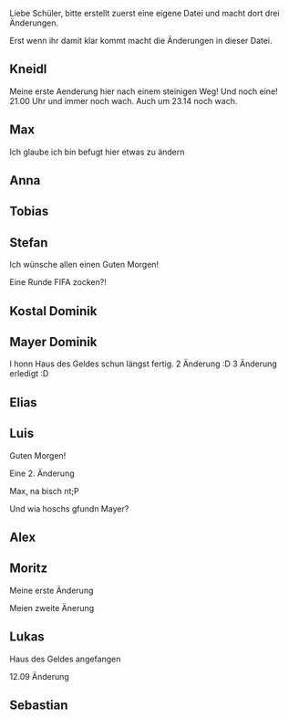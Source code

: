 Liebe Schüler, 
bitte erstellt zuerst eine eigene Datei und macht dort drei Änderungen. 

Erst wenn ihr damit klar kommt macht die Änderungen in dieser Datei. 


Kneidl
-
Meine erste Aenderung hier nach einem steinigen Weg!
Und noch eine!
21.00 Uhr und immer noch wach.
Auch um 23.14 noch wach.

Max
-
Ich glaube ich bin befugt hier etwas zu ändern

Anna
-

Tobias
-

Stefan 
-
Ich wünsche allen einen Guten Morgen!

Eine Runde FIFA zocken?!

Kostal Dominik
-

Mayer Dominik
-
I honn Haus des Geldes schun längst fertig. 
2 Änderung :D
3 Änderung erledigt :D

Elias
-

Luis
-
Guten Morgen!

Eine 2. Änderung

Max, na bisch nt;P

Und wia hoschs gfundn Mayer?


Alex
-

Moritz
-
Meine erste Änderung

Meien zweite Änerung

Lukas
-
Haus des Geldes angefangen

12.09 Änderung

Sebastian
-

